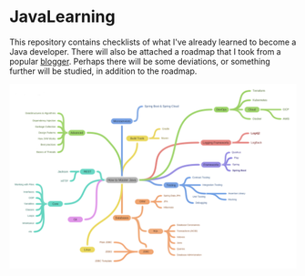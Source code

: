 # JavaLearning
This repository contains checklists of what I've already learned to become a Java developer. There will also be attached a roadmap that I took from a popular [blogger](https://www.youtube.com/watch?v=TE3LyYW-AHQ). Perhaps there will be some deviations, or something further will be studied, in addition to the roadmap.

![Java RoadMap](Java_RoadMap.png)
